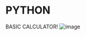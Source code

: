 # PYTHON
BASIC CALCULATOR!
![image](https://github.com/user-attachments/assets/25f8cb09-6db7-4a84-9350-0fef4d69d12d)
